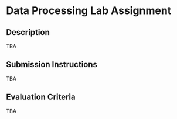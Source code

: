 # Data Processing Lab Assignment

## Description

TBA

## Submission Instructions

TBA

## Evaluation Criteria

TBA
